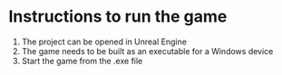 # Instructions to run the game
1. The project can be opened in Unreal Engine
2. The game needs to be built as an executable for a Windows device
3. Start the game from the .exe file
